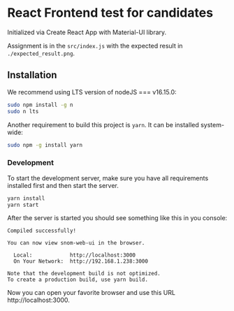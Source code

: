 # React Frontend test for candidates

Initialized via Create React App with Material-UI library.

Assignment is in the `src/index.js` with the expected result in `./expected_result.png`.

## Installation
We recommend using LTS version of nodeJS === v16.15.0:
```bash
sudo npm install -g n
sudo n lts
```

Another requirement to build this project is `yarn`. It can be installed system-wide:
```bash
sudo npm -g install yarn
```

### Development

To start the development server, make sure you have all requirements installed first and then start the server.
```bash
yarn install
yarn start
```

After the server is started you should see something like this in you console:
```
Compiled successfully!

You can now view snom-web-ui in the browser.

  Local:            http://localhost:3000
  On Your Network:  http://192.168.1.238:3000

Note that the development build is not optimized.
To create a production build, use yarn build.
```
Now you can open your favorite browser and use this URL http://localhost:3000.
